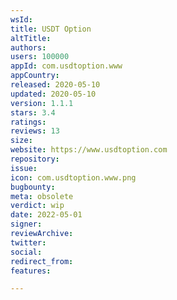 ```yaml
---
wsId: 
title: USDT Option
altTitle: 
authors: 
users: 100000
appId: com.usdtoption.www
appCountry: 
released: 2020-05-10
updated: 2020-05-10
version: 1.1.1
stars: 3.4
ratings: 
reviews: 13
size: 
website: https://www.usdtoption.com
repository: 
issue: 
icon: com.usdtoption.www.png
bugbounty: 
meta: obsolete
verdict: wip
date: 2022-05-01
signer: 
reviewArchive: 
twitter: 
social: 
redirect_from: 
features: 

---
```


